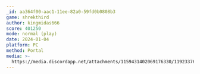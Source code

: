 ```yaml
---
_id: aa364f00-aac1-11ee-82a0-59fd0b0808b3
game: shrekthird
author: kingmidas666
score: 401250
mode: normal (play)
date: 2024-01-04
platform: PC
method: Portal
media: >-
  https://media.discordapp.net/attachments/1159431402069176330/1192337653673246790/Screenshot_2024-01-04_05.22.26.png?ex=65a8b5f9&is=659640f9&hm=992735556539b397201f235815ecd83e5004d3e08879791e08d13789a78638ca&=&format=webp&quality=lossless
---
```


